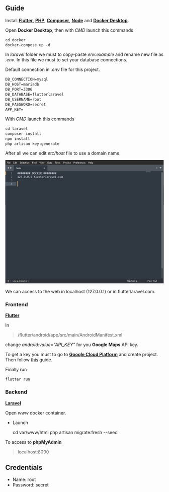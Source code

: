 ## Guide

Install **[Flutter](https://flutter.dev/)**, **[PHP](https://www.php.net/downloads)**, **[Composer](https://getcomposer.org/)**, **[Node](https://nodejs.org/es/)** and **[Docker Desktop](https://docker.com/products/docker-desktop/)**.

Open **Docker Desktop**, then with _CMD_ launch this commands

    cd docker
    docker-compose up -d

In _laravel_ folder we must to copy-paste _env.example_ and rename new file as _.env_. In this file we must to set your database connections.

Default connection in _.env_ file for this project.

    DB_CONNECTION=mysql
    DB_HOST=mariadb
    DB_PORT=3306
    DB_DATABASE=flutterlaravel
    DB_USERNAME=root
    DB_PASSWORD=secret
    APP_KEY=

With _CMD_ launch this commands

    cd laravel
    composer install
    npm install
    php artisan key:generate

After all we can edit _etc/host_ file to use a domain name.

![Host](resources/host.jpg)

We can access to the web in localhost (127.0.0.1) or in flutterlaravel.com.

### Frontend

**[Flutter](https://flutter.dev/)**

In

> /flutter/android/app/src/main/AndroidManifest.xml

change _android:value="API_KEY"_ for you **Google Maps** API key.

To get a key you must to go to **[Google Cloud Platform](https://console.cloud.google.com/)** and create project. Then follow [this](https://developers.google.com/maps/documentation/javascript/get-api-key) guide.

Finally run

    flutter run

### Backend

**[Laravel](https://laravel.com/)**

Open _www_ docker container.

- Launch

  cd var/www/html
  php artisan migrate:fresh --seed

To access to **phpMyAdmin**

> localhost:8000

## Credentials

- Name: root
- Password: secret
